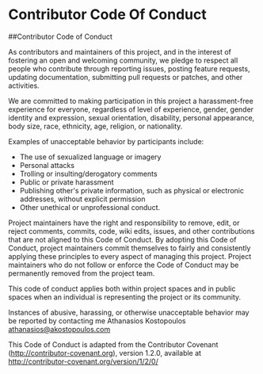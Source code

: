 # Contributor Code Of Conduct

##Contributor Code of Conduct

As contributors and maintainers of this project, and in the interest of fostering an open and welcoming community, we pledge to respect all people who contribute through reporting issues, posting feature requests, updating documentation, submitting pull requests or patches, and other activities.

We are committed to making participation in this project a harassment-free experience for everyone, regardless of level of experience, gender, gender identity and expression, sexual orientation, disability, personal appearance, body size, race, ethnicity, age, religion, or nationality.

Examples of unacceptable behavior by participants include:

* The use of sexualized language or imagery
* Personal attacks
* Trolling or insulting/derogatory comments
* Public or private harassment
* Publishing other's private information, such as physical or electronic addresses, without explicit permission
* Other unethical or unprofessional conduct.


Project maintainers have the right and responsibility to remove, edit, or reject comments, commits, code, wiki edits, issues, and other contributions that are not aligned to this Code of Conduct. By adopting this Code of Conduct, project maintainers commit themselves to fairly and consistently applying these principles to every aspect of managing this project. Project maintainers who do not follow or enforce the Code of Conduct may be permanently removed from the project team.


This code of conduct applies both within project spaces and in public spaces when an individual is representing the project or its community.


Instances of abusive, harassing, or otherwise unacceptable behavior may be reported by contacting me Athanasios Kostopoulos athanasios@akostopoulos.com


This Code of Conduct is adapted from the Contributor Covenant (http://contributor-covenant.org), version 1.2.0, available at http://contributor-covenant.org/version/1/2/0/



